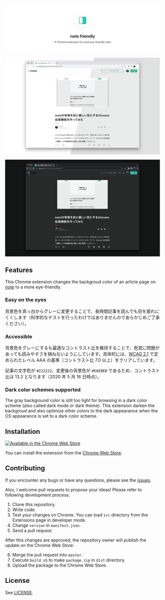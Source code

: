 ![Title image](docs/readme.png)

![Screenshot of an article on Note compared before and after applying this extension. The background color is light gray after applying.](docs/screenshot.png)

![Screenshot of an article on Note browsed in a dark color scheme. The background color is black and the text is white.](docs/screenshot-dark.png)

## Features

This Chrome extension changes the backgroud color of an article page on [note](https://note.com) to a more eye-friendly.

### Easy on the eyes

背景色を真っ白からグレーに変更することで、長時間記事を読んでも目を疲れにくくします（科学的なテストを行ったわけではありませんのであらかじめご了承ください）。

### Accessible

背景色をグレーにするも最適なコントラスト比を維持することで、色覚に問題があっても読みやすさを損ねないようにしています。具体的には、[WCAG 2.1](https://www.w3.org/TR/WCAG21/#contrast-enhanced) で定められたレベル AAA の基準（コントラスト比 7.0 以上）をクリアしています。

記事の文字色が `#222222`、変更後の背景色が `#EAEBEB` であるため、コントラスト比は 13.3 となります（2020 年 5 月 16 日時点）。

### Dark color schemes supported

The gray background color is still too light for browsing in a dark color scheme
(also called dark mode or dark theme). This extension darken the backgroud and
also optimize other colors to the dark appearance when the OS appearance is set
to a dark color scheme.

## Installation

[<img src="https://user-images.githubusercontent.com/18201546/45263774-01d47000-b46b-11e8-9b8f-ecae55914b89.png" alt="Available in the Chrome Web Store" width="248">](https://chrome.google.com/webstore/detail/background-color-enhancer/lmfhfgllepkjlgilfimmibkkphaafgnk)

You can install the extension from the [Chrome Web Store](https://chrome.google.com/webstore/detail/background-color-enhancer/lmfhfgllepkjlgilfimmibkkphaafgnk).

## Contributing

If you encounter any bugs or have any questions, please see the [issues](https://github.com/k-miyata/notemu-chromeextension/issues).

Also, I welcome pull requests to propose your ideas! Please refer to following development process:

1. Clone this repository.
2. Write code.
3. Test your changes on Chrome. You can load `src` directory from the Extensions page in developer mode.
4. Change `version` in `manifest.json`.
5. Send a pull request.

After this changes are approved, the repository owner will publish the update on the Chrome Web Store:

6. Merge the pull request into `master`.
7. Execute `build.sh` to make `package.zip` in `dist` directory.
8. Upload the package to the Chrome Web Store.

## License

See [LICENSE](./LICENSE).
